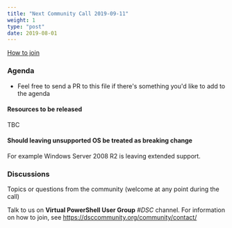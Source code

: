 ```yaml
---
title: "Next Community Call 2019-09-11"
weight: 1
type: "post"
date: 2019-08-01
---
```


[How to join](..)

### Agenda

- Feel free to send a PR to this file if there's something you'd like
  to add to the agenda

#### Resources to be released

TBC

#### Should leaving unsupported OS be treated as breaking change

For example Windows Server 2008 R2 is leaving extended support.

### Discussions

Topics or questions from the community (welcome at any point during the call)

Talk to us on **Virtual PowerShell User Group** _#DSC_ channel.
For information on how to join, see https://dsccommunity.org/community/contact/
